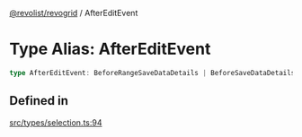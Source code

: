 [@revolist/revogrid](README.md) / AfterEditEvent

# Type Alias: AfterEditEvent

```ts
type AfterEditEvent: BeforeRangeSaveDataDetails | BeforeSaveDataDetails;
```

## Defined in

[src/types/selection.ts:94](https://github.com/revolist/revogrid/blob/832a695f4c49c94511535fe3aac75fac9a36ad76/src/types/selection.ts#L94)
